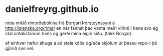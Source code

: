 # danielfreyrg.github.io
nota mikið rímorðabókina frá Borgari Þorsteynssyni á http://islenska.org/rima/
en nér fannst það vanta meiri virkni í hana svo ég stal orðalistanum hans og gerði mína eigin síðu. (takk Borgar)

ef einhver hefur áhuga á að stela kóða og/eða skjölum úr þessu repo-i þá gjörið svo vel.
